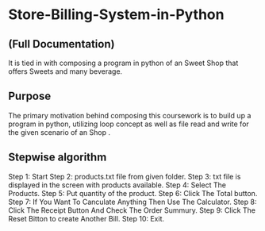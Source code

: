 # Store-Billing-System-in-Python
## (Full Documentation)
It is tied in with composing a program in python of an Sweet Shop that offers Sweets and many beverage.
## Purpose
The primary motivation behind composing this coursework is to build up a program in python, utilizing loop concept 
as well as file read and write for the given scenario of an Shop . 
## Stepwise algorithm
Step 1: Start
Step 2: products.txt file from given folder.
Step 3: txt file is displayed in the screen with products available.
Step 4: Select The Products.
Step 5: Put quantity of the product.
Step 6: Click The Total button.
Step 7: If You Want To Canculate Anything Then Use The Calculator.
Step 8: Click The Receipt Button And Check The Order Summury.
Step 9: Click The Reset Bitton to create Another Bill.
Step 10: Exit.
